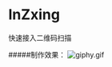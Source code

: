 # InZxing
快速接入二维码扫描

#####制作效果：
![giphy.gif](http://upload-images.jianshu.io/upload_images/8669504-cf76288de0b4e685.gif?imageMogr2/auto-orient/strip%7CimageView2/2/w/1240)
